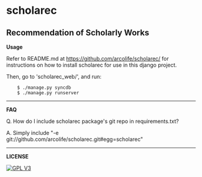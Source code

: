 scholarec
=========
Recommendation of Scholarly Works 
---------------------------------

**Usage**

Refer to README.md at https://github.com/arcolife/scholarec/ for instructions 
on how to install scholarec for use in this django project.

Then, go to 'scholarec_web/', and run:

```
    $ ./manage.py syncdb
    $ ./manage.py runserver
```

***

**FAQ**

Q. How do I include scholarec package's git repo in requirements.txt?

A. Simply include "-e git://github.com/arcolife/scholarec.git#egg=scholarec"

***

**LICENSE**

[![GPL V3](http://www.gnu.org/graphics/gplv3-127x51.png)](http://www.gnu.org/licenses/gpl-3.0-standalone.html)